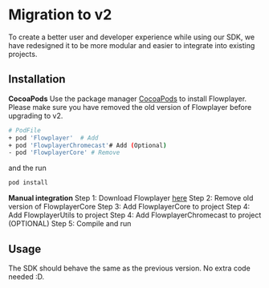 # Migration to v2

To create a better user and developer experience while using our SDK, we have redesigned it to be more modular and easier to integrate into existing projects.

## Installation

**CocoaPods**
Use the package manager [CocoaPods](https://cocoapods.org/) to install Flowplayer. Please make sure you have removed the old version of Flowplayer before upgrading to v2.

```bash
# PodFile
+ pod 'Flowplayer'  # Add
+ pod 'FlowplayerChromecast'# Add (Optional)
- pod 'FlowplayerCore' # Remove
```

and the run

```bash
pod install
```

**Manual integration**
Step 1: Download Flowplayer [here](https://github.com/flowplayer/flowplayer-ios-sdk-public/releases/tag/2.0.0)
Step 2: Remove old version of FlowplayerCore
Step 3: Add FlowplayerCore to project
Step 4: Add FlowplayerUtils to project
Step 4: Add FlowplayerChromecast to project (OPTIONAL)
Step 5: Compile and run

## Usage

The SDK should behave the same as the previous version. No extra code needed :D.
